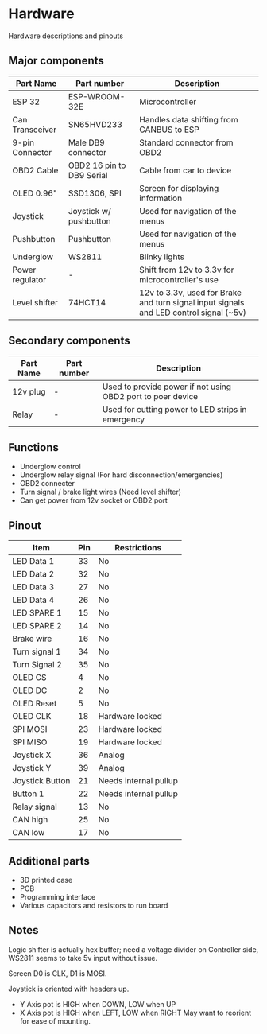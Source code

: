 # Hardware
Hardware descriptions and pinouts

## Major components
| Part Name | Part number | Description |
| --------- | ----------- | ----------- |
| ESP 32 | ESP-WROOM-32E | Microcontroller |
| Can Transceiver | SN65HVD233 | Handles data shifting from CANBUS to ESP |
| 9-pin Connector | Male DB9 connector | Standard connector from OBD2 |
| OBD2 Cable | OBD2 16 pin to DB9 Serial | Cable from car to device |
| OLED 0.96" | SSD1306, SPI | Screen for displaying information |
| Joystick | Joystick w/ pushbutton | Used for navigation of the menus |
| Pushbutton | Pushbutton | Used for navigation of the menus |
| Underglow | WS2811 | Blinky lights |
| Power regulator | - | Shift from 12v to 3.3v for microcontroller's use |
| Level shifter | 74HCT14 | 12v to 3.3v, used for Brake and turn signal input signals and LED control signal (~5v) |

## Secondary components
| Part Name | Part number | Description |
| --------- | ----------- | ----------- |
| 12v plug | - | Used to provide power if not using OBD2 port to poer device |
| Relay | - | Used for cutting power to LED strips in emergency |


## Functions
- Underglow control
- Underglow relay signal (For hard disconnection/emergencies)
- OBD2 connecter
- Turn signal / brake light wires (Need level shifter)
- Can get power from 12v socket or OBD2 port

## Pinout
| Item | Pin | Restrictions |
| ---- | --- | ------------ |
| LED Data 1 | 33 | No |
| LED Data 2 | 32 | No |
| LED Data 3 | 27 | No |
| LED Data 4 | 26 | No |
| LED SPARE 1 | 15 | No |
| LED SPARE 2 | 14 | No |
| Brake wire | 16 | No |
| Turn signal 1 | 34 | No |
| Turn Signal 2 | 35 | No |
| OLED CS | 4 | No |
| OLED DC | 2 | No |
| OLED Reset | 5 | No |
| OLED CLK | 18 | Hardware locked |
| SPI MOSI | 23 | Hardware locked |
| SPI MISO | 19 | Hardware locked |
| Joystick X | 36 | Analog |
| Joystick Y | 39 | Analog |
| Joystick Button | 21 | Needs internal pullup |
| Button 1 | 22 | Needs internal pullup |
| Relay signal | 13 | No |
| CAN high | 25 | No |
| CAN low | 17 | No |

## Additional parts
- 3D printed case
- PCB
- Programming interface
- Various capacitors and resistors to run board

## Notes
Logic shifter is actually hex buffer; need a voltage divider on Controller side, WS2811 seems to take 5v input without issue.

Screen D0 is CLK, D1 is MOSI.

Joystick is oriented with headers up.
- Y Axis pot is HIGH when DOWN, LOW when UP
- X Axis pot is HIGH when LEFT, LOW when RIGHT
May want to reorient for ease of mounting.
